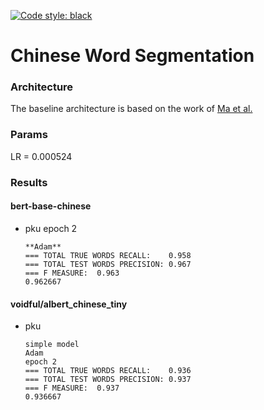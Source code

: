 [![Code style: black](https://img.shields.io/badge/code%20style-black-000000.svg)](https://github.com/ambv/black)

# Chinese Word Segmentation

### Architecture
The baseline architecture is based on the work of [Ma et al.](https://aclweb.org/anthology/D18-1529)

### Params
LR = 0.000524

### Results

#### bert-base-chinese

* pku epoch 2
    ```
    **Adam**
    === TOTAL TRUE WORDS RECALL:    0.958
    === TOTAL TEST WORDS PRECISION: 0.967
    === F MEASURE:  0.963
    0.962667
    ```


#### voidful/albert_chinese_tiny

* pku 
    ```
    simple model
    Adam
    epoch 2
    === TOTAL TRUE WORDS RECALL:    0.936
    === TOTAL TEST WORDS PRECISION: 0.937
    === F MEASURE:  0.937
    0.936667
    ```